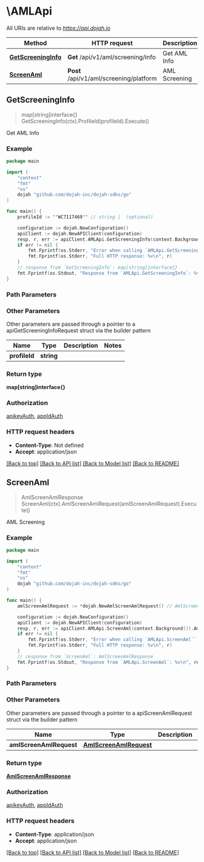 # \AMLApi

All URIs are relative to *https://api.dojah.io*

Method | HTTP request | Description
------------- | ------------- | -------------
[**GetScreeningInfo**](AMLApi.md#GetScreeningInfo) | **Get** /api/v1/aml/screening/info | Get AML Info
[**ScreenAml**](AMLApi.md#ScreenAml) | **Post** /api/v1/aml/screening/platform | AML Screening



## GetScreeningInfo

> map[string]interface{} GetScreeningInfo(ctx).ProfileId(profileId).Execute()

Get AML Info

### Example

```go
package main

import (
    "context"
    "fmt"
    "os"
    dojah "github.com/dojah-inc/dojah-sdks/go"
)

func main() {
    profileId := ""WC7117469"" // string |  (optional)

    configuration := dojah.NewConfiguration()
    apiClient := dojah.NewAPIClient(configuration)
    resp, r, err := apiClient.AMLApi.GetScreeningInfo(context.Background()).ProfileId(profileId).Execute()
    if err != nil {
        fmt.Fprintf(os.Stderr, "Error when calling `AMLApi.GetScreeningInfo``: %v\n", err)
        fmt.Fprintf(os.Stderr, "Full HTTP response: %v\n", r)
    }
    // response from `GetScreeningInfo`: map[string]interface{}
    fmt.Fprintf(os.Stdout, "Response from `AMLApi.GetScreeningInfo`: %v\n", resp)
}
```

### Path Parameters



### Other Parameters

Other parameters are passed through a pointer to a apiGetScreeningInfoRequest struct via the builder pattern


Name | Type | Description  | Notes
------------- | ------------- | ------------- | -------------
 **profileId** | **string** |  | 

### Return type

**map[string]interface{}**

### Authorization

[apikeyAuth](../README.md#apikeyAuth), [appIdAuth](../README.md#appIdAuth)

### HTTP request headers

- **Content-Type**: Not defined
- **Accept**: application/json

[[Back to top]](#) [[Back to API list]](../README.md#documentation-for-api-endpoints)
[[Back to Model list]](../README.md#documentation-for-models)
[[Back to README]](../README.md)


## ScreenAml

> AmlScreenAmlResponse ScreenAml(ctx).AmlScreenAmlRequest(amlScreenAmlRequest).Execute()

AML Screening

### Example

```go
package main

import (
    "context"
    "fmt"
    "os"
    dojah "github.com/dojah-inc/dojah-sdks/go"
)

func main() {
    amlScreenAmlRequest := *dojah.NewAmlScreenAmlRequest() // AmlScreenAmlRequest | 

    configuration := dojah.NewConfiguration()
    apiClient := dojah.NewAPIClient(configuration)
    resp, r, err := apiClient.AMLApi.ScreenAml(context.Background()).AmlScreenAmlRequest(amlScreenAmlRequest).Execute()
    if err != nil {
        fmt.Fprintf(os.Stderr, "Error when calling `AMLApi.ScreenAml``: %v\n", err)
        fmt.Fprintf(os.Stderr, "Full HTTP response: %v\n", r)
    }
    // response from `ScreenAml`: AmlScreenAmlResponse
    fmt.Fprintf(os.Stdout, "Response from `AMLApi.ScreenAml`: %v\n", resp)
}
```

### Path Parameters



### Other Parameters

Other parameters are passed through a pointer to a apiScreenAmlRequest struct via the builder pattern


Name | Type | Description  | Notes
------------- | ------------- | ------------- | -------------
 **amlScreenAmlRequest** | [**AmlScreenAmlRequest**](AmlScreenAmlRequest.md) |  | 

### Return type

[**AmlScreenAmlResponse**](AmlScreenAmlResponse.md)

### Authorization

[apikeyAuth](../README.md#apikeyAuth), [appIdAuth](../README.md#appIdAuth)

### HTTP request headers

- **Content-Type**: application/json
- **Accept**: application/json

[[Back to top]](#) [[Back to API list]](../README.md#documentation-for-api-endpoints)
[[Back to Model list]](../README.md#documentation-for-models)
[[Back to README]](../README.md)

